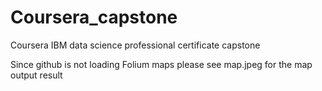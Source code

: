 # Coursera_capstone
Coursera IBM data science professional certificate capstone 


Since github is not loading Folium maps please see map.jpeg for the map output result
